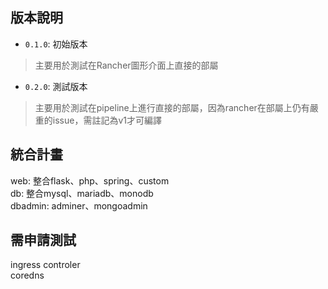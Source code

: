 ###

## 版本說明
* `0.1.0`: 初始版本
> 主要用於測試在Rancher圖形介面上直接的部屬
* `0.2.0`: 測試版本
> 主要用於測試在pipeline上進行直接的部屬，因為rancher在部屬上仍有嚴重的issue，需註記為v1才可編譯

## 統合計畫
web: 整合flask、php、spring、custom  
db: 整合mysql、mariadb、monodb  
dbadmin: adminer、mongoadmin  

## 需申請測試
ingress controler  
coredns  